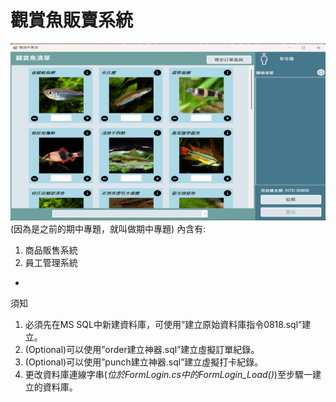# 觀賞魚販賣系統
![image](https://github.com/Andy880828/AquariumFishVending/blob/e9acc3478a3f98ca72ad761d495800b667db513b/AquariumFishVending.png)  
(因為是之前的期中專題，就叫做期中專題)
內含有:
1. 商品販售系統
2. 員工管理系統

-
須知
1. 必須先在MS SQL中新建資料庫，可使用”建立原始資料庫指令0818.sql”建立。
2. (Optional)可以使用”order建立神器.sql”建立虛擬訂單紀錄。
3. (Optional)可以使用”punch建立神器.sql”建立虛擬打卡紀錄。
4. 更改資料庫連線字串(*位於FormLogin.cs中的FormLogin_Load()*)至步驟一建立的資料庫。
